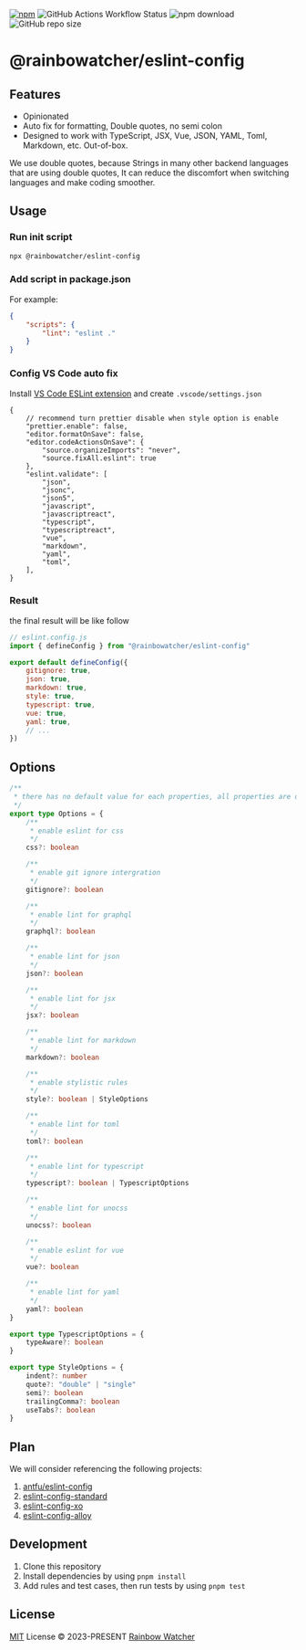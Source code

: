 [![npm](https://img.shields.io/npm/v/@rainbowatcher/eslint-config?color=16a34a&label=latest)](https://npmjs.com/package/@rainbowatcher/eslint-config)
![GitHub Actions Workflow Status](https://img.shields.io/github/actions/workflow/status/rainbowatcher/eslint-config/ci.yml?color=16a34a)
![npm download](https://img.shields.io/github/license/rainbowatcher/eslint-config?color=16a34a)
![GitHub repo size](https://img.shields.io/github/repo-size/rainbowatcher/eslint-config?color=16a34a)

# @rainbowatcher/eslint-config

## Features

- Opinionated
- Auto fix for formatting, Double quotes, no semi colon
- Designed to work with TypeScript, JSX, Vue, JSON, YAML, Toml, Markdown, etc. Out-of-box.

We use double quotes, because Strings in many other backend languages that are using double quotes, It can reduce the discomfort when switching languages and make coding smoother.

## Usage

### Run init script

```bash
npx @rainbowatcher/eslint-config
```

### Add script in package.json

For example:

```json
{
    "scripts": {
        "lint": "eslint ."
    }
}
```

### Config VS Code auto fix

Install [VS Code ESLint extension](https://marketplace.visualstudio.com/items?itemName=dbaeumer.vscode-eslint) and create `.vscode/settings.json`

```jsonc
{
    // recommend turn prettier disable when style option is enable
    "prettier.enable": false,
    "editor.formatOnSave": false,
    "editor.codeActionsOnSave": {
        "source.organizeImports": "never",
        "source.fixAll.eslint": true
    },
    "eslint.validate": [
        "json",
        "jsonc",
        "json5",
        "javascript",
        "javascriptreact",
        "typescript",
        "typescriptreact",
        "vue",
        "markdown",
        "yaml",
        "toml",
    ],
}
```

### Result

the final result will be like follow

```js
// eslint.config.js
import { defineConfig } from "@rainbowatcher/eslint-config"

export default defineConfig({
    gitignore: true,
    json: true,
    markdown: true,
    style: true,
    typescript: true,
    vue: true,
    yaml: true,
    // ...
})
```

## Options

```ts
/**
 * there has no default value for each properties, all properties are optional and be set by defineConfig
 */
export type Options = {
    /**
     * enable eslint for css
     */
    css?: boolean

    /**
     * enable git ignore intergration
     */
    gitignore?: boolean

    /**
     * enable lint for graphql
     */
    graphql?: boolean

    /**
     * enable lint for json
     */
    json?: boolean

    /**
     * enable lint for jsx
     */
    jsx?: boolean

    /**
     * enable lint for markdown
     */
    markdown?: boolean

    /**
     * enable stylistic rules
     */
    style?: boolean | StyleOptions

    /**
     * enable lint for toml
     */
    toml?: boolean

    /**
     * enable lint for typescript
     */
    typescript?: boolean | TypescriptOptions

    /**
     * enable lint for unocss
     */
    unocss?: boolean

    /**
     * enable eslint for vue
     */
    vue?: boolean

    /**
     * enable lint for yaml
     */
    yaml?: boolean
}

export type TypescriptOptions = {
    typeAware?: boolean
}

export type StyleOptions = {
    indent?: number
    quote?: "double" | "single"
    semi?: boolean
    trailingComma?: boolean
    useTabs?: boolean
}
```

## Plan

We will consider referencing the following projects:

1. [antfu/eslint-config](https://github.com/antfu/eslint-config)
2. [eslint-config-standard](https://github.com/standard/eslint-config-standard)
3. [eslint-config-xo](https://github.com/xojs/eslint-config-xo)
4. [eslint-config-alloy](https://github.com/AlloyTeam/eslint-config-alloy)

## Development

1. Clone this repository
2. Install dependencies by using `pnpm install`
3. Add rules and test cases, then run tests by using `pnpm test`

## License

[MIT](./LICENSE) License &copy; 2023-PRESENT [Rainbow Watcher](https://github.com/rainbowatcher)
